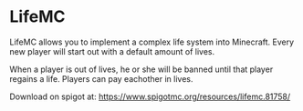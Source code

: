 LifeMC
======

LifeMC allows you to implement a complex life system into Minecraft. Every new player will start out with a default amount of lives. 

When a player is out of lives, he or she will be banned until that player regains a life. Players can pay eachother in lives.


Download on spigot at: https://www.spigotmc.org/resources/lifemc.81758/

